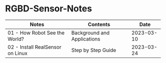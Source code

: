 # RGBD-Sensor-Notes

|Notes|Contents|Date|
|---|---|---|
|01 - How Robot See the World?|Background and Applications|2023-03-10|
|02 - Install RealSensor on Linux|Step by Step Guide|2023-03-24|
